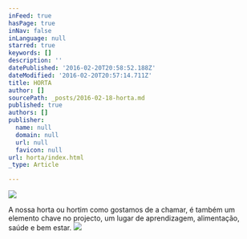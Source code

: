 ```yaml
---
inFeed: true
hasPage: true
inNav: false
inLanguage: null
starred: true
keywords: []
description: ''
datePublished: '2016-02-20T20:58:52.188Z'
dateModified: '2016-02-20T20:57:14.711Z'
title: HORTA
author: []
sourcePath: _posts/2016-02-18-horta.md
published: true
authors: []
publisher:
  name: null
  domain: null
  url: null
  favicon: null
url: horta/index.html
_type: Article

---
```

![](https://s3-us-west-2.amazonaws.com/the-grid-img/p/0af79d82434a6ef426918d3643d4ba8093ebc474.jpg)

A nossa horta ou hortim como gostamos de a chamar, é também um elemento chave no projecto, um lugar de aprendizagem, alimentação, saúde e bem estar.
![](https://the-grid-user-content.s3-us-west-2.amazonaws.com/aededc35-c3fb-4355-9db5-4b64dd7068c0.JPG)